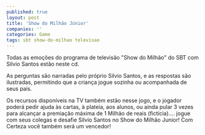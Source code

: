```yaml
---
published: true
layout: post
title: 'Show do Milhão Júnior'
companies: ''
categories: Game
tags: sbt show-do-milhao televisao
---
```

Todas as emoções do programa de televisão "Show do Milhão" do SBT com Silvio Santos estão neste cd.

As perguntas são narradas pelo próprio Silvio Santos, e as respostas são ilustradas, permitindo que a criança jogue sozinha ou acompanhada de seus pais.

 

Os recursos disponíveis na TV também estão nesse jogo, e o jogador poderá pedir ajuda às cartas, à plateia, aos alunos, ou ainda pular 3 vezes para alcançar a premiação máxima de 1 Milhão de reais (fictícia).... jogue com seus colegas e desafie Silvio Santos no Show do Milhão Junior!
Com Certeza você também será um vencedor!
